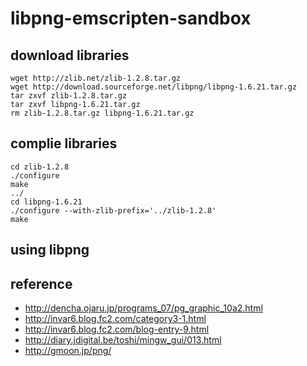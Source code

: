 # libpng-emscripten-sandbox


## download libraries
```
wget http://zlib.net/zlib-1.2.8.tar.gz
wget http://download.sourceforge.net/libpng/libpng-1.6.21.tar.gz
tar zxvf zlib-1.2.8.tar.gz
tar zxvf libpng-1.6.21.tar.gz
rm zlib-1.2.8.tar.gz libpng-1.6.21.tar.gz
```
## complie libraries

```
cd zlib-1.2.8
./configure
make
../
cd libpng-1.6.21
./configure --with-zlib-prefix='../zlib-1.2.8'
make
```

## using libpng


## reference
* http://dencha.ojaru.jp/programs_07/pg_graphic_10a2.html
* http://invar6.blog.fc2.com/category3-1.html
* http://invar6.blog.fc2.com/blog-entry-9.html
* http://diary.jdigital.be/toshi/mingw_gui/013.html
* http://gmoon.jp/png/
